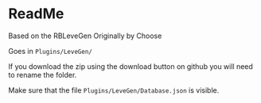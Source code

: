 # ReadMe

Based on the RBLeveGen Originally by Choose

Goes in `Plugins/LeveGen/`

If you download the zip using the download button on github you will need to rename the folder.

Make sure that the file `Plugins/LeveGen/Database.json` is visible.
